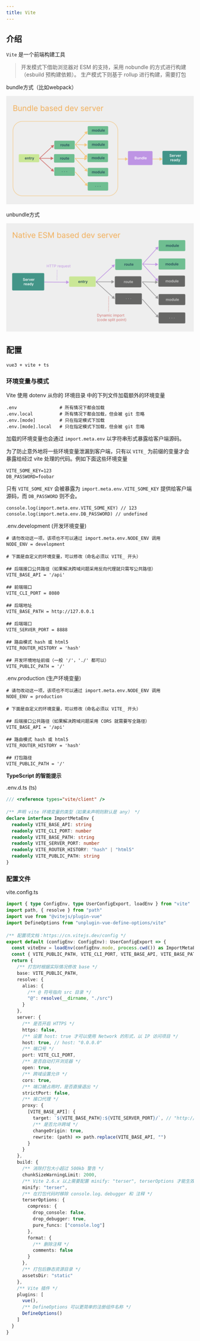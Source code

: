 ```yaml
---
title: Vite
---
```


## 介绍

`Vite` 是一个前端构建工具

> 开发模式下借助浏览器对 ESM 的支持，采用 nobundle 的方式进行构建（esbuild 预构建依赖）。
> 生产模式下则基于 rollup 进行构建，需要打包

bundle方式（比如webpack）

<img src="./images/bundle.png" style="zoom:50%;" />

unbundle方式

<img src="./images/unbundle.png" style="zoom:50%;" />

## 配置

`vue3 + vite + ts`

### 环境变量与模式

Vite 使用 dotenv 从你的 环境目录 中的下列文件加载额外的环境变量

```shell
.env                # 所有情况下都会加载
.env.local          # 所有情况下都会加载，但会被 git 忽略
.env.[mode]         # 只在指定模式下加载
.env.[mode].local   # 只在指定模式下加载，但会被 git 忽略
```

加载的环境变量也会通过 `import.meta.env` 以字符串形式暴露给客户端源码。

为了防止意外地将一些环境变量泄漏到客户端，只有以 `VITE_` 为前缀的变量才会暴露给经过 vite 处理的代码。例如下面这些环境变量

```shell
VITE_SOME_KEY=123
DB_PASSWORD=foobar
```

只有 `VITE_SOME_KEY` 会被暴露为 `import.meta.env.VITE_SOME_KEY` 提供给客户端源码，而 `DB_PASSWORD` 则不会。

```shell
console.log(import.meta.env.VITE_SOME_KEY) // 123
console.log(import.meta.env.DB_PASSWORD) // undefined
```

.env.development (开发环境变量)

```shell
# 请勿改动这一项，该项也不可以通过 import.meta.env.NODE_ENV 调用
NODE_ENV = development

# 下面是自定义的环境变量，可以修改（命名必须以 VITE_ 开头）

## 后端接口公共路径（如果解决跨域问题采用反向代理就只需写公共路径）
VITE_BASE_API = '/api'

## 前端端口
VITE_CLI_PORT = 8080

## 后端地址
VITE_BASE_PATH = http://127.0.0.1

## 后端端口
VITE_SERVER_PORT = 8888

## 路由模式 hash 或 html5
VITE_ROUTER_HISTORY = 'hash'

## 开发环境地址前缀（一般 '/'，'./' 都可以）
VITE_PUBLIC_PATH = '/'
```

.env.production (生产环境变量)

```shell
# 请勿改动这一项，该项也不可以通过 import.meta.env.NODE_ENV 调用
NODE_ENV = production

# 下面是自定义的环境变量，可以修改（命名必须以 VITE_ 开头）

## 后端接口公共路径（如果解决跨域问题采用 CORS 就需要写全路径）
VITE_BASE_API = '/api'

## 路由模式 hash 或 html5
VITE_ROUTER_HISTORY = 'hash'

## 打包路径
VITE_PUBLIC_PATH = '/'
```

**TypeScript 的智能提示**

.env.d.ts (ts)

```ts
/// <reference types="vite/client" />

/** 声明 vite 环境变量的类型（如果未声明则默认是 any） */
declare interface ImportMetaEnv {
  readonly VITE_BASE_API: string
  readonly VITE_CLI_PORT: number
  readonly VITE_BASE_PATH: string
  readonly VITE_SERVER_PORT: number
  readonly VITE_ROUTER_HISTORY: "hash" | "html5"
  readonly VITE_PUBLIC_PATH: string
}
```

### 配置文件

vite.config.ts

```ts
import { type ConfigEnv, type UserConfigExport, loadEnv } from "vite"
import path, { resolve } from "path"
import vue from "@vitejs/plugin-vue"
import DefineOptions from "unplugin-vue-define-options/vite"

/** 配置项文档：https://cn.vitejs.dev/config */
export default (configEnv: ConfigEnv): UserConfigExport => {
  const viteEnv = loadEnv(configEnv.mode, process.cwd()) as ImportMetaEnv
  const { VITE_PUBLIC_PATH, VITE_CLI_PORT, VITE_BASE_API, VITE_BASE_PATH, VITE_SERVER_PORT } = viteEnv
  return {
    /** 打包时根据实际情况修改 base */
    base: VITE_PUBLIC_PATH,
    resolve: {
      alias: {
        /** @ 符号指向 src 目录 */
        "@": resolve(__dirname, "./src")
      }
    },
    server: {
      /** 是否开启 HTTPS */
      https: false,
      /** 设置 host: true 才可以使用 Network 的形式，以 IP 访问项目 */
      host: true, // host: "0.0.0.0"
      /** 端口号 */
      port: VITE_CLI_PORT,
      /** 是否自动打开浏览器 */
      open: true,
      /** 跨域设置允许 */
      cors: true,
      /** 端口被占用时，是否直接退出 */
      strictPort: false,
      /** 接口代理 */
      proxy: {
        [VITE_BASE_API]: {
          target: `${VITE_BASE_PATH}:${VITE_SERVER_PORT}/`, // "http://127.0.0.1:8888/",
          /** 是否允许跨域 */
          changeOrigin: true,
          rewrite: (path) => path.replace(VITE_BASE_API, "")
        }
      }
    },
    build: {
      /** 消除打包大小超过 500kb 警告 */
      chunkSizeWarningLimit: 2000,
      /** Vite 2.6.x 以上需要配置 minify: "terser", terserOptions 才能生效 */
      minify: "terser",
      /** 在打包代码时移除 console.log、debugger 和 注释 */
      terserOptions: {
        compress: {
          drop_console: false,
          drop_debugger: true,
          pure_funcs: ["console.log"]
        },
        format: {
          /** 删除注释 */
          comments: false
        }
      },
      /** 打包后静态资源目录 */
      assetsDir: "static"
    },
    /** Vite 插件 */
    plugins: [
      vue(),
      /** DefineOptions 可以更简单的注册组件名称 */
      DefineOptions()
    ]
  }
}
```
